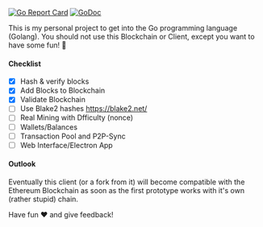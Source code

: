 [![Go Report Card](https://goreportcard.com/badge/github.com/Flur3x/go-chain)](https://goreportcard.com/report/github.com/Flur3x/go-chain) [![GoDoc](https://godoc.org/github.com/Flur3x/go-chain?status.svg)](https://godoc.org/github.com/Flur3x/go-chain)

This is my personal project to get into the Go programming language (Golang). You should not use this Blockchain or Client, except you want to have some fun! 🤙

#### Checklist

- [x] Hash & verify blocks
- [x] Add Blocks to Blockchain
- [x] Validate Blockchain
- [ ] Use Blake2 hashes https://blake2.net/
- [ ] Real Mining with Dfficulty (nonce)
- [ ] Wallets/Balances
- [ ] Transaction Pool and P2P-Sync
- [ ] Web Interface/Electron App

#### Outlook

Eventually this client (or a fork from it) will become compatible with the Ethereum Blockchain as soon as the first prototype works with it's own (rather stupid) chain.

Have fun ❤️ and give feedback!
